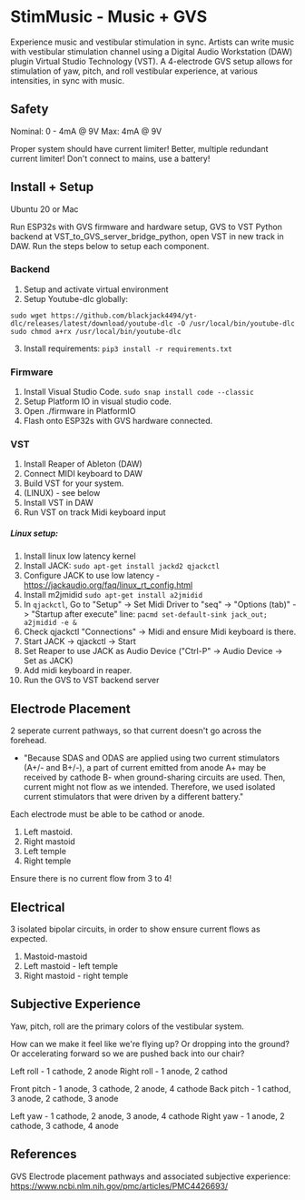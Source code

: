 # StimMusic - Music + GVS

Experience music and vestibular stimulation in sync. Artists can write music with vestibular stimulation channel using a Digital Audio Workstation (DAW) plugin Virtual Studio Technology (VST). A 4-electrode GVS setup allows for stimulation of yaw, pitch, and roll vestibular experience, at various intensities, in sync with music.

## Safety

Nominal: 0 - 4mA @ 9V
Max: 4mA @ 9V

Proper system should have current limiter! Better, multiple redundant current limiter! Don't connect to mains, use a battery!

## Install + Setup

Ubuntu 20 or Mac

Run ESP32s with GVS firmware and hardware setup, GVS to VST Python backend at VST_to_GVS_server_bridge_python, open VST in new track in DAW. Run the steps below to setup each component.


### Backend
1. Setup and activate virtual environment
2. Setup Youtube-dlc globally:
```
sudo wget https://github.com/blackjack4494/yt-dlc/releases/latest/download/youtube-dlc -O /usr/local/bin/youtube-dlc
sudo chmod a+rx /usr/local/bin/youtube-dlc
```
3. Install requirements:
`pip3 install -r requirements.txt`

### Firmware

1. Install Visual Studio Code. `sudo snap install code --classic`
2. Setup Platform IO in visual studio code.
3. Open ./firmware in PlatformIO
4. Flash onto ESP32s with GVS hardware connected.

### VST

1. Install Reaper of Ableton (DAW)
2. Connect MIDI keyboard to DAW
3. Build VST for your system.
4. (LINUX) - see below
5. Install VST in DAW
6. Run VST on track Midi keyboard input

##### Linux setup:

1. Install linux low latency kernel
2. Install JACK: `sudo apt-get install jackd2 qjackctl`
3. Configure JACK to use low latency - https://jackaudio.org/faq/linux_rt_config.html
4. Install m2jmidid `sudo apt-get install a2jmidid`
5. In `qjackctl`, Go to "Setup" -> Set Midi Driver to "seq" -> "Options (tab)" -> "Startup after execute" line: `pacmd set-default-sink jack_out; a2jmidid -e &`
6. Check qjackctl "Connections" -> Midi and ensure Midi keyboard is there.
7. Start JACK -> qjackctl -> Start
8. Set Reaper to use JACK as Audio Device ("Ctrl-P" -> Audio Device -> Set as JACK)
9. Add midi keyboard in reaper.
10. Run the GVS to VST backend server

## Electrode Placement

2 seperate current pathways, so that current doesn't go across the forehead.
   - "Because SDAS and ODAS are applied using two current stimulators (A+/- and B+/-), a part of current emitted from anode A+ may be received by cathode B- when ground-sharing circuits are used. Then, current might not flow as we intended. Therefore, we used isolated current stimulators that were driven by a different battery." 

Each electrode must be able to be cathod or anode.

1. Left mastoid.
2. Right mastoid
3. Left temple
4. Right temple

Ensure there is no current flow from 3 to 4!

## Electrical

3 isolated bipolar circuits, in order to show ensure current flows as expected.

1. Mastoid-mastoid
2. Left mastoid - left temple
3. Right mastoid - right temple

## Subjective Experience 

Yaw, pitch, roll are the primary colors of the vestibular system.

How can we make it feel like we're flying up? Or dropping into the ground? Or accelerating forward so we are pushed back into our chair?

Left roll - 1 cathode, 2 anode 
Right roll - 1 anode, 2 cathod

Front pitch - 1 anode, 3 cathode, 2 anode, 4 cathode
Back pitch - 1 cathod, 3 anode, 2 cathode, 3 anode

Left yaw - 1 cathode, 2 anode, 3 anode, 4 cathode
Right yaw - 1 anode, 2 cathode, 3 cathode, 4 anode

## References

GVS Electrode placement pathways and associated subjective experience: https://www.ncbi.nlm.nih.gov/pmc/articles/PMC4426693/
